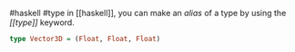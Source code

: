 #haskell #type 
in [[haskell]], you can make an *alias* of a type by using the *[[type]]* keyword.
```haskell
type Vector3D = (Float, Float, Float)
```